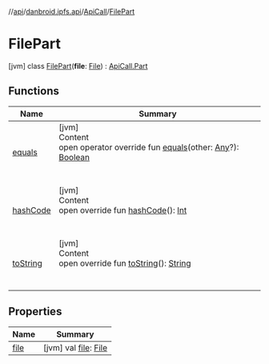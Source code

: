 //[api](../../../index.md)/[danbroid.ipfs.api](../../index.md)/[ApiCall](../index.md)/[FilePart](index.md)



# FilePart  
 [jvm] class [FilePart](index.md)(**file**: [File](https://docs.oracle.com/javase/8/docs/api/java/io/File.html)) : [ApiCall.Part](../-part/index.md)   


## Functions  
  
|  Name|  Summary| 
|---|---|
| [equals](../../-types/-name-value/index.md#kotlin/Any/equals/#kotlin.Any?/PointingToDeclaration/)| [jvm]  <br>Content  <br>open operator override fun [equals](../../-types/-name-value/index.md#kotlin/Any/equals/#kotlin.Any?/PointingToDeclaration/)(other: [Any](https://kotlinlang.org/api/latest/jvm/stdlib/kotlin/-any/index.html)?): [Boolean](https://kotlinlang.org/api/latest/jvm/stdlib/kotlin/-boolean/index.html)  <br><br><br>
| [hashCode](../../-types/-name-value/index.md#kotlin/Any/hashCode/#/PointingToDeclaration/)| [jvm]  <br>Content  <br>open override fun [hashCode](../../-types/-name-value/index.md#kotlin/Any/hashCode/#/PointingToDeclaration/)(): [Int](https://kotlinlang.org/api/latest/jvm/stdlib/kotlin/-int/index.html)  <br><br><br>
| [toString](../../-types/-name-value/index.md#kotlin/Any/toString/#/PointingToDeclaration/)| [jvm]  <br>Content  <br>open override fun [toString](../../-types/-name-value/index.md#kotlin/Any/toString/#/PointingToDeclaration/)(): [String](https://kotlinlang.org/api/latest/jvm/stdlib/kotlin/-string/index.html)  <br><br><br>


## Properties  
  
|  Name|  Summary| 
|---|---|
| [file](index.md#danbroid.ipfs.api/ApiCall.FilePart/file/#/PointingToDeclaration/)|  [jvm] val [file](index.md#danbroid.ipfs.api/ApiCall.FilePart/file/#/PointingToDeclaration/): [File](https://docs.oracle.com/javase/8/docs/api/java/io/File.html)   <br>

